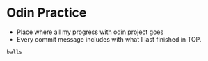 # Odin Practice

- Place where all my progress with odin project goes
- Every commit message includes with what I last finished in TOP.

`balls`